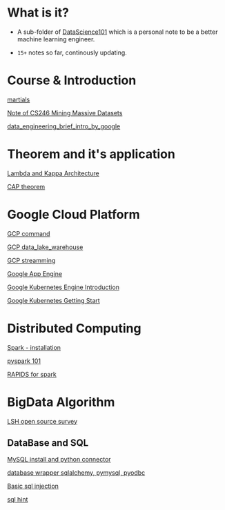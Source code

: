 # What is it?

* A sub-folder of [DataScience101](https://github.com/YLTsai0609/DataScience101) which is a personal note to be a better machine learning engineer.

* `15+` notes so far, continously updating.



# Course & Introduction 

[martials](de_martials.md)

[Note of CS246 Mining Massive Datasets](https://github.com/YLTsai0609/cs246_mining_massive_datasets)

[data_engineering_brief_intro_by_google](data_engineering_describe_by_google.md)

# Theorem and it's application

[Lambda and Kappa Architecture](lambda_kappa.md)

[CAP theorem](cap.md)

# Google Cloud Platform

[GCP command](gcp_command.md)

[GCP data_lake_warehouse](gcp_data_lake_warehouse.md)

[GCP streamming](gcp_streamming.md)

[Google App Engine](gae.md)

[Google Kubernetes Engine Introduction](gke_intro.md)

[Google Kubernetes Getting Start](gke_getting_start.md)

# Distributed Computing


[Spark - installation](spark.md)

[pyspark 101](https://github.com/YLTsai0609/pyspark_101)

[RAPIDS for spark](rapids_spark.md)

# BigData Algorithm

[LSH open source survey](lsh_open_source.md)

## DataBase and SQL

[MySQL install and python connector](mysql_install_python_connector.md)

[database wrapper sqlalchemy, pymysql, pyodbc](database_wrapper.md)

[Basic sql injection](sql_injection_intro.md)

[sql hint](sql_hint.md)